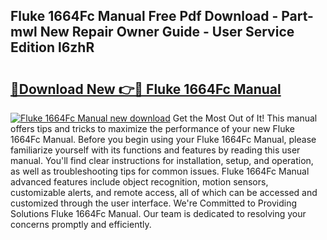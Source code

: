 ## Fluke 1664Fc Manual Free Pdf Download - Part-mwl New Repair Owner Guide - User Service Edition l6zhR

# <h2><a href="http://cf10092.oget.top/?id=Fluke+1664Fc+Manual">🔗Download New 👉🔴 Fluke 1664Fc Manual</a></h2>

[![Fluke 1664Fc Manual new download](https://i.imgur.com/5g1atiW.png)](http://cf10092.oget.top/?id=Fluke+1664Fc+Manual)
Get the Most Out of It! This manual offers tips and tricks to maximize the performance of your new Fluke 1664Fc Manual. Before you begin using your Fluke 1664Fc Manual, please familiarize yourself with its functions and features by reading this user manual. You'll find clear instructions for installation, setup, and operation, as well as troubleshooting tips for common issues. Fluke 1664Fc Manual advanced features include object recognition, motion sensors, customizable alerts, and remote access, all of which can be accessed and customized through the user interface. We're Committed to Providing Solutions Fluke 1664Fc Manual. Our team is dedicated to resolving your concerns promptly and efficiently.
